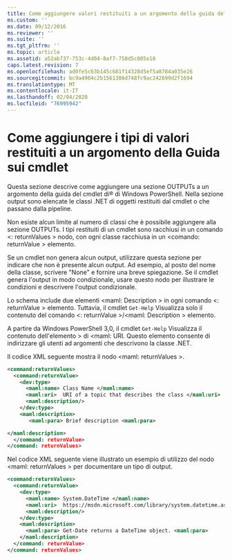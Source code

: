 ```yaml
---
title: Come aggiungere valori restituiti a un argomento della guida del cmdlet | Microsoft Docs
ms.custom: ''
ms.date: 09/12/2016
ms.reviewer: ''
ms.suite: ''
ms.tgt_pltfrm: ''
ms.topic: article
ms.assetid: a52ab737-753c-4d04-8af7-758d5c805e18
caps.latest.revision: 7
ms.openlocfilehash: ad0fe5c63b145c681f14328d5ef5a8784a035e26
ms.sourcegitcommit: bc9a4904c2b1561386d748fc9ac242699d2f1694
ms.translationtype: MT
ms.contentlocale: it-IT
ms.lasthandoff: 02/04/2020
ms.locfileid: "76995942"
---
```

# <a name="how-to-add-return-values-to-a-cmdlet-help-topic"></a>Come aggiungere i tipi di valori restituiti a un argomento della Guida sui cmdlet

Questa sezione descrive come aggiungere una sezione OUTPUTs a un argomento della guida del cmdlet di® di Windows PowerShell. Nella sezione output sono elencate le classi .NET di oggetti restituiti dal cmdlet o che passano dalla pipeline.

Non esiste alcun limite al numero di classi che è possibile aggiungere alla sezione OUTPUTs. I tipi restituiti di un cmdlet sono racchiusi in un comando \<: returnValues > nodo, con ogni classe racchiusa in un \<comando: returnValue > elemento.

Se un cmdlet non genera alcun output, utilizzare questa sezione per indicare che non è presente alcun output. Ad esempio, al posto del nome della classe, scrivere "None" e fornire una breve spiegazione. Se il cmdlet genera l'output in modo condizionale, usare questo nodo per illustrare le condizioni e descrivere l'output condizionale.

Lo schema include due elementi \<maml: Description > in ogni comando \<: returnValue > elemento. Tuttavia, il cmdlet `Get-Help` Visualizza solo il contenuto del comando \<: returnValue >/\<maml: Description > elemento.

A partire da Windows PowerShell 3,0, il cmdlet `Get-Help` Visualizza il contenuto dell'elemento > di \<maml: URI. Questo elemento consente di indirizzare gli utenti ad argomenti che descrivono la classe .NET.

Il codice XML seguente mostra il nodo \<maml: returnValues >.

```xml
<command:returnValues>
  <command:returnValue>
    <dev:type>
      <maml:name> Class Name </maml:name>
      <maml:uri>  URI of a topic that describes the class </maml:uri>
      <maml:description/>
    </dev:type>
    <maml:description>
       <maml:para> Brief description <maml:para>

</maml:description>
  </command: returnValue>
</command: returnValues>
```

Nel codice XML seguente viene illustrato un esempio di utilizzo del nodo \<maml: returnValues > per documentare un tipo di output.

```xml
<command:returnValues>
  <command:returnValue>
    <dev:type>
      <maml:name> System.DateTime </maml:name>
      <maml:uri>  https://msdn.microsoft.com/library/system.datetime.aspx </maml:uri>
      <maml:description/>
    </dev:type>
    <maml:description>
      <maml:para> Get-Date returns a DateTime object. <maml:para>
    </maml:description>
  </command: returnValue>
</command: returnValues>
```



